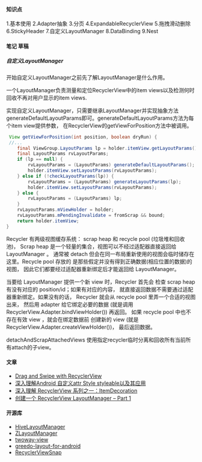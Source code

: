 #### 知识点

1.基本使用
2.Adapter抽象
3.分页
4.ExpandableRecyclerView
5.拖拽滑动删除
6.StickyHeader
7.自定义LayoutManager
8.DataBinding
9.Nest

#### 笔记 草稿

##### 自定义LayoutManager

开始自定义LayoutManager之前先了解LayoutManager是什么作用。

一个LayoutManager负责测量和定位RecyclerView中的item views以及检测何时回收不再对用户显示的item views.

实现自定义LayoutManager，只需要继承LayoutManager并实现抽象方法generateDefaultLayoutParams即可。generateDefaultLayoutParams方法为每个item view提供参数，
在RecyclerView的getViewForPosition方法中被调用。
```java
 View getViewForPosition(int position, boolean dryRun) {
 //...
    final ViewGroup.LayoutParams lp = holder.itemView.getLayoutParams();
    final LayoutParams rvLayoutParams;
    if (lp == null) {
        rvLayoutParams = (LayoutParams) generateDefaultLayoutParams();
        holder.itemView.setLayoutParams(rvLayoutParams);
    } else if (!checkLayoutParams(lp)) {
        rvLayoutParams = (LayoutParams) generateLayoutParams(lp);
        holder.itemView.setLayoutParams(rvLayoutParams);
    } else {
        rvLayoutParams = (LayoutParams) lp;
    }
    rvLayoutParams.mViewHolder = holder;
    rvLayoutParams.mPendingInvalidate = fromScrap && bound;
    return holder.itemView;
}
```
Recycler 有两级视图缓存系统： scrap heap 和 recycle pool (垃圾堆和回收池)，
Scrap heap 是一个轻量的集合，视图可以不经过适配器直接返回给 LayoutManager 。
通常被 detach 但会在同一布局重新使用的视图会临时储存在这里。Recycle pool 存放的
是那些假定并没有得到正确数据(相应位置的数据)的视图， 因此它们都要经过适配器重新绑定后才能返回给 LayoutManager。

当要给 LayoutManager 提供一个新 view 时，Recycler 首先会 检查 scrap heap 有没有对应的 position/id；如果有对应的内容，
就直接返回数据不需要通过适配器重新绑定。如果没有的话， Recycler 就会从 recycle pool 里弄一个合适的视图出来，
然后用 adapter 给它绑定必要的数据 (就是调用 RecyclerView.Adapter.bindViewHolder()) 再返回。
如果 recycle pool 中也不存在有效 view ，就会在绑定数据前 创建新的 view (就是 RecyclerView.Adapter.createViewHolder())， 最后返回数据。



detachAndScrapAttachedViews
使用指定recycler临时分离和回收所有当前所有attach的子view。
#### 文章
* [Drag and Swipe with RecyclerView](https://medium.com/@ipaulpro/drag-and-swipe-with-recyclerview-b9456d2b1aaf#.hr36a0wfy)
* [深入理解Android 自定义attr Style styleable以及其应用](http://www.jianshu.com/p/61b79e7f88fc)
* [深入理解 RecyclerView 系列之一：ItemDecoration](https://blog.piasy.com/2016/03/26/Insight-Android-RecyclerView-ItemDecoration/)
* [创建一个 RecyclerView LayoutManager – Part 1](https://github.com/hehonghui/android-tech-frontier/blob/master/issue-9/%E5%88%9B%E5%BB%BA-RecyclerView-LayoutManager-Part-1.md)

#### 开源库

* [HiveLayoutManager](https://github.com/Chacojack/HiveLayoutManager)
* [ZLayoutManager](https://github.com/mcxtzhang/ZLayoutManager)
* [twoway-view](https://github.com/lucasr/twoway-view)
* [greedo-layout-for-android](https://github.com/500px/greedo-layout-for-android)
* [RecyclerViewSnap](https://github.com/rubensousa/RecyclerViewSnap)